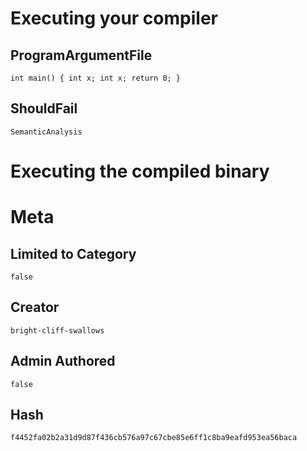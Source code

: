 # Executing your compiler

## ProgramArgumentFile

```
int main() { int x; int x; return 0; }  
```

## ShouldFail

```
SemanticAnalysis
```

# Executing the compiled binary

# Meta

## Limited to Category

```
false
```

## Creator

```
bright-cliff-swallows
```

## Admin Authored

```
false
```

## Hash

```
f4452fa02b2a31d9d87f436cb576a97c67cbe85e6ff1c8ba9eafd953ea56baca
```
